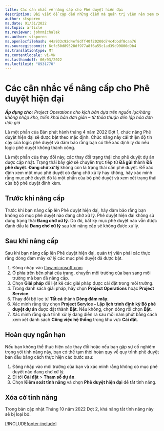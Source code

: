 ```yaml
---
title: Các cân nhắc về nâng cấp cho Phê duyệt hiện đại
description: Bài viết đề cập đến những điểm mà quản trị viên nên xem xét khi họ bật chức năng Phê duyệt hiện đại.
author: stsporen
ms.date: 01/31/2022
ms.topic: article
ms.reviewer: johnmichalak
ms.author: stsporen
ms.openlocfilehash: 44a933c92d4ef8dff40f20200d74c4bbdf8caa76
ms.sourcegitcommit: 6cfc50d89528df977a8f6a55c1ad39d99800d9b4
ms.translationtype: MT
ms.contentlocale: vi-VN
ms.lasthandoff: 06/03/2022
ms.locfileid: "8931770"
---
```

# <a name="upgrade-considerations-for-modern-approvals"></a>Các cân nhắc về nâng cấp cho Phê duyệt hiện đại 

_**Áp dụng cho:** Project Operations cho kịch bản dựa trên nguồn lực/hàng không nhập kho, triển khai bản đơn giản – từ thỏa thuận đến lập hóa đơn ước giá_

Là một phần của Bản phát hành tháng 4 năm 2022 Đợt 1, chức năng Phê duyệt hiện đại sẽ được bật theo mặc định. Chức năng này cải thiện độ tin cậy của logic phê duyệt và đảm bảo rằng bạn có thể xác định lý do nếu logic phê duyệt không thành công.

Là một phần của thay đổi này, các thay đổi trạng thái cho phê duyệt dự án được cập nhật. Trạng thái bây giờ sẽ chuyển trực tiếp từ **Đã gửi** thành **Đã phê duyệt**. **Đang chờ xử lý** không còn là trạng thái cần phê duyệt. Để xác định xem một mục phê duyệt có đang chờ xử lý hay không, hãy xác minh rằng mục phê duyệt đó là một phần của bộ phê duyệt và xem xét trạng thái của bộ phê duyệt đính kèm.

## <a name="before-you-upgrade"></a>Trước khi nâng cấp

Trước khi bạn nâng cấp lên Phê duyệt hiện đại, hãy đảm bảo rằng bạn không có mục phê duyệt nào đang chờ xử lý. Phê duyệt hiện đại không sử dụng trạng thái **Đang chờ xử lý**. Do đó, bất kỳ mục phê duyệt nào vẫn được đánh dấu là **Đang chờ xử lý** sau khi nâng cấp sẽ không được xử lý.

## <a name="after-you-upgrade"></a>Sau khi nâng cấp

Sau khi bạn nâng cấp lên Phê duyệt hiện đại, quản trị viên phải xác thực rằng dòng đám mây xử lý các mục phê duyệt đã được bật.

1. Đăng nhập vào [flow.microsoft.com](https://flow.microsoft.com)
2. Ở phía trên bên phải của trang, chuyển môi trường của bạn sang môi trường mà bạn đã nâng cấp.
3. Chọn **Giải pháp** để liệt kê các giải pháp được cài đặt trong môi trường.
4. Trong danh sách giải pháp, hãy chọn **Project Operations** hoặc **Project Service**.
5. Thay đổi bộ lọc từ **Tất cả** thành **Dòng đám mây**.
6. Xác minh rằng tùy chọn **Project Service – Lập lịch trình định kỳ Bộ phê duyệt dự án** được đặt thành **Bật**. Nếu không, chọn dòng rồi chọn **Bật**.
7. Xác minh rằng quá trình xử lý đang diễn ra sau mỗi năm phút bằng cách xem xét danh sách **Công việc hệ thống** trong khu vực **Cài đặt**.

## <a name="short-term-rollback"></a>Hoàn quy ngắn hạn

Nếu bạn không thể thực hiện các thay đổi hoặc nếu bạn gặp sự cố nghiêm trọng với tính năng này, bạn có thể tạm thời hoàn quy về quy trình phê duyệt ban đầu bằng cách thực hiện các bước sau:
1. Đăng nhập vào môi trường của bạn và xác minh rằng không có mục phê duyệt nào đang chờ xử lý.
2. Đi tới **Cài đặt** > **Tham số dự án**.
3. Chọn **Kiểm soát tính năng** và chọn **Phê duyệt hiện đại** để tắt tính năng.

## <a name="removing-the-feature-flag"></a>Xóa cờ tính năng

Trong bản cập nhật Tháng 10 năm 2022 Đợt 2, khả năng tắt tính năng này sẽ bị loại bỏ.

[!INCLUDE[footer-include](../includes/footer-banner.md)]

